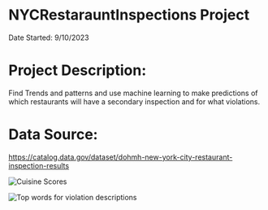# NYCRestarauntInspections Project

Date Started: 9/10/2023

# **Project Description:**

 Find Trends and patterns and use machine learning to make predictions of which restaurants will have a secondary inspection and for what violations.

# **Data Source:**

https://catalog.data.gov/dataset/dohmh-new-york-city-restaurant-inspection-results



![Cuisine Scores](https://github.com/JoeBwonKenobi/NYCRestarauntInspections/assets/117705408/6bb86493-42c0-48ef-94ba-d2d337ba32af)





![Top words for violation descriptions](https://github.com/JoeBwonKenobi/NYCRestarauntInspections/assets/117705408/624196ad-9e9f-446d-ac1a-24a6e793254a)






